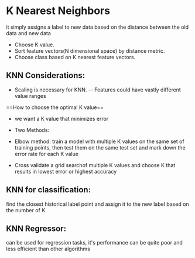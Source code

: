 # K Nearest Neighbors
it simply assigns a label to new data based on the distance between the old data and new data
- Choose K value.
- Sort feature vectors(N dimensional space)  by distance metric.
- Choose class based on K nearest feature vectors.

## KNN Considerations:
- Scaling is necessary for KNN.
-- Features could have vastly different value ranges

==How to choose the optimal K value==

* we want a K value that minimizes error

- Two Methods:
* Elbow method:
train a model with multiple K values on the same set of training points, then test them on the same test set and mark down the error rate for each K value

* Cross validate a grid searchof multiple K values and choose K that results in lowest error or highest accuracy 


## KNN for classification:
find the closest historical label point and assign it to the new label based on the number of K

## KNN Regressor:
can be used for regression tasks, it's performance can be quite poor and less efficient than other algorithms
